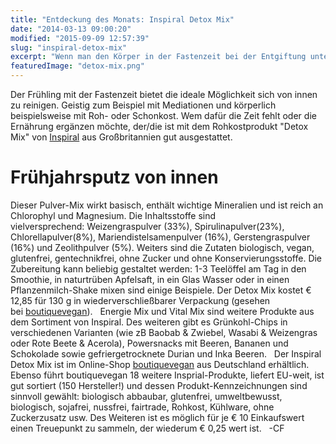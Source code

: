 ```yaml
---
title: "Entdeckung des Monats: Inspiral Detox Mix"
date: "2014-03-13 09:00:20"
modified: "2015-09-09 12:57:39"
slug: "inspiral-detox-mix"
excerpt: "Wenn man den Körper in der Fastenzeit bei der Entgiftung unterstützen möchte, ist der Detox Mix von Insprial ein guter Helfer. Er enthält viel basisches Chlorophyl."
featuredImage: "detox-mix.png"
---
```


Der Frühling mit der Fastenzeit bietet die ideale Möglichkeit sich von innen zu reinigen. Geistig zum Beispiel mit Mediationen und körperlich beispielsweise mit Roh- oder Schonkost. Wem dafür die Zeit fehlt oder die Ernährung ergänzen möchte, der/die ist mit dem Rohkostprodukt "Detox Mix" von [Inspiral](http://www.inspiral.co/) aus Großbritannien gut ausgestattet.

# Frühjahrsputz von innen

Dieser Pulver-Mix wirkt basisch, enthält wichtige Mineralien und ist reich an Chlorophyl und Magnesium. Die Inhaltsstoffe sind vielversprechend: Weizengraspulver (33%), Spirulinapulver(23%), Chlorellapulver(8%), Mariendistelsamenpulver (16%), Gerstengraspulver (16%) und Zeolithpulver (5%). Weiters sind die Zutaten biologisch, vegan, glutenfrei, gentechnikfrei, ohne Zucker und ohne Konservierungsstoffe. Die Zubereitung kann beliebig gestaltet werden: 1-3 Teelöffel am Tag in den Smoothie, in naturtrüben Apfelsaft, in ein Glas Wasser oder in einen Pflanzenmilch-Shake mixen sind einige Beispiele. Der Detox Mix kostet € 12,85 für 130 g in wiederverschließbarer Verpackung (gesehen bei [boutiquevegan](http://www.boutique-vegan.com/)).   Energie Mix und Vital Mix sind weitere Produkte aus dem Sortiment von Inspiral. Des weiteren gibt es Grünkohl-Chips in verschiedenen Varianten (wie zB Baobab & Zwiebel, Wasabi & Weizengras oder Rote Beete & Acerola), Powersnacks mit Beeren, Bananen und Schokolade sowie gefriergetrocknete Durian und Inka Beeren.   Der Inspiral Detox Mix ist im Online-Shop [boutiquevegan](http://www.boutique-vegan.com/) aus Deutschland erhältlich. Ebenso führt boutiquevegan 18 weitere Insprial-Produkte, liefert EU-weit, ist gut sortiert (150 Hersteller!) und dessen Produkt-Kennzeichnungen sind sinnvoll gewählt: biologisch abbaubar, glutenfrei, umweltbewusst, biologisch, sojafrei, nussfrei, fairtrade, Rohkost, Kühlware, ohne Zuckerzusatz usw. Des Weiteren ist es möglich für je € 10 Einkaufswert einen Treuepunkt zu sammeln, der wiederum € 0,25 wert ist.   -CF